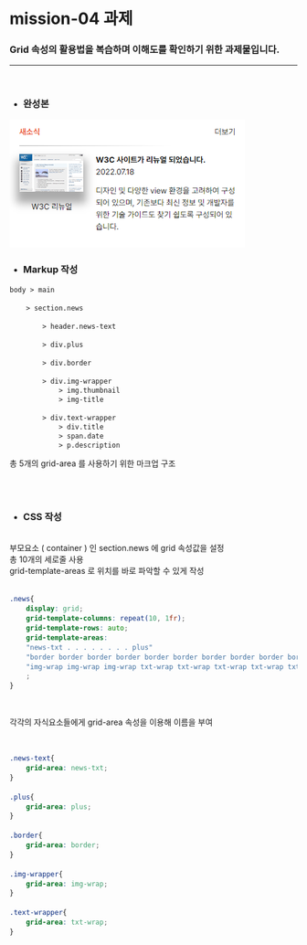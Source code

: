 # mission-04 과제 
### Grid 속성의 활용법을 복습하며 이해도를 확인하기 위한 과제물입니다.
---

<br>

- ### 완성본

<img src="./imgs/mission-04.png">

<br>

- ### Markup 작성

```
body > main

    > section.news

        > header.news-text

        > div.plus

        > div.border

        > div.img-wrapper
            > img.thumbnail
            > img-title
        
        > div.text-wrapper
            > div.title
            > span.date
            > p.description
```
총 5개의 grid-area 를 사용하기 위한 마크업 구조 

<br><br>

- ### CSS 작성

<br>부모요소 ( container ) 인 section.news 에 grid 속성값을 설정<br>
총 10개의 세로줄 사용<br>
grid-template-areas 로 위치를 바로 파악할 수 있게 작성
<br>
<br>

```CSS
.news{
    display: grid;
    grid-template-columns: repeat(10, 1fr);
    grid-template-rows: auto;
    grid-template-areas: 
    "news-txt . . . . . . . . plus"
    "border border border border border border border border border border"
    "img-wrap img-wrap img-wrap txt-wrap txt-wrap txt-wrap txt-wrap txt-wrap txt-wrap txt-wrap"
    ;
}
```
<br>

각각의 자식요소들에게 grid-area 속성을 이용해 이름을 부여

<br>

```CSS
.news-text{
    grid-area: news-txt;
}

.plus{
    grid-area: plus;
}

.border{
    grid-area: border;
}

.img-wrapper{
    grid-area: img-wrap;
}

.text-wrapper{
    grid-area: txt-wrap;
}
```